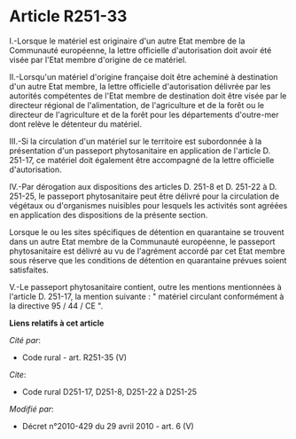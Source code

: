 # Article R251-33

I.-Lorsque le matériel est originaire d'un autre Etat membre de la Communauté européenne, la lettre officielle d'autorisation
doit avoir été visée par l'Etat membre d'origine de ce matériel. 

II.-Lorsqu'un matériel d'origine française doit être acheminé à destination d'un autre Etat membre, la lettre officielle
d'autorisation délivrée par les autorités compétentes de l'Etat membre de destination doit être visée par le
directeur régional de l'alimentation, de l'agriculture et de la forêt  ou le directeur de l'agriculture et de la forêt pour
les départements d'outre-mer dont relève le détenteur du matériel. 

III.-Si la circulation d'un matériel sur le territoire est subordonnée à la présentation d'un passeport phytosanitaire en
application de l'article D. 251-17, ce matériel doit également être accompagné de la lettre officielle d'autorisation. 

IV.-Par dérogation aux dispositions des articles D. 251-8 et D. 251-22 à D. 251-25, le passeport phytosanitaire peut être
délivré pour la circulation de végétaux ou d'organismes nuisibles pour lesquels les activités sont agréées en application des
dispositions de la présente section. 

Lorsque le ou les sites spécifiques de détention en quarantaine se trouvent dans un autre Etat membre de la Communauté
européenne, le passeport phytosanitaire est délivré au vu de l'agrément accordé par cet Etat membre sous réserve que les
conditions de détention en quarantaine prévues soient satisfaites.

V.-Le passeport phytosanitaire contient, outre les mentions mentionnées à l'article D. 251-17, la mention suivante : "
matériel circulant conformément à la directive 95 / 44 / CE ".

**Liens relatifs à cet article**

_Cité par_:

  - Code rural - art. R251-35 (V)

_Cite_:

  - Code rural D251-17, D251-8, D251-22 à D251-25

_Modifié par_:

  - Décret n°2010-429 du 29 avril 2010 - art. 6 (V)
